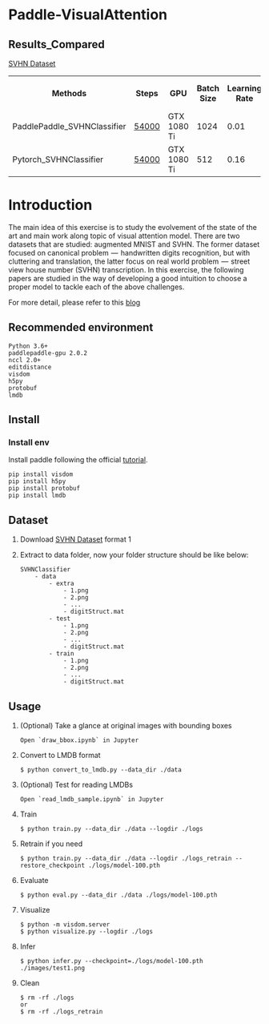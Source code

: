 # Paddle-VisualAttention

## Results_Compared 

[SVHN Dataset](http://ufldl.stanford.edu/housenumbers/)

<table>
    <tr>
        <th>Methods</th>
        <th>Steps</th>
        <th>GPU</th>
        <th>Batch Size</th>
        <th>Learning Rate</th>
        <th>Patience</th>
        <th>Decay Step</th>
        <th>Decay Rate</th>
        <th>Training Speed (FPS)</th>
        <th>Accuracy</th>
    </tr>
    <tr>
        <td>PaddlePaddle_SVHNClassifier</td>
        <td>
            <a href="https://drive.google.com/open?id=1DSg3F5GpouEvU9n7YSPdUKH1CSmkdwSw">
                54000
            </a>
        </td>
        <td>GTX 1080 Ti</td>
        <td>1024</td>
        <td>0.01</td>
        <td>100</td>
        <td>625</td>
        <td>0.9</td>
        <td>~1700</td>
        <td>95.65%</td>
    </tr>
    <tr>
        <td>Pytorch_SVHNClassifier</td>
        <td>
            <a href="https://drive.google.com/open?id=1DSg3F5GpouEvU9n7YSPdUKH1CSmkdwSw">
                54000
            </a>
        </td>
        <td>GTX 1080 Ti</td>
        <td>512</td>
        <td>0.16</td>
        <td>100</td>
        <td>625</td>
        <td>0.9</td>
        <td>~1700</td>
        <td>95.65%</td>
    </tr>
</table>

# Introduction

The main idea of this exercise is to study the evolvement of the state of the art and main work along topic of visual attention model. There are two datasets that are studied: augmented MNIST and SVHN. The former dataset focused on canonical problem  —  handwritten digits recognition, but with cluttering and translation, the latter focus on real world problem  —  street view house number (SVHN) transcription. In this exercise, the following papers are studied in the way of developing a good intuition to choose a proper model to tackle each of the above challenges.

For more detail, please refer to this [blog]()

## Recommended environment
```
Python 3.6+
paddlepaddle-gpu 2.0.2
nccl 2.0+
editdistance
visdom
h5py
protobuf
lmdb
```

## Install

### Install env
Install paddle following the official [tutorial](https://www.paddlepaddle.org.cn/documentation/docs/zh/install/index_cn.html).
```shell script
pip install visdom
pip install h5py
pip install protobuf
pip install lmdb
```
## Dataset
1. Download [SVHN Dataset](http://ufldl.stanford.edu/housenumbers/) format 1

2. Extract to data folder, now your folder structure should be like below:
    ```
    SVHNClassifier
        - data
            - extra
                - 1.png 
                - 2.png
                - ...
                - digitStruct.mat
            - test
                - 1.png 
                - 2.png
                - ...
                - digitStruct.mat
            - train
                - 1.png 
                - 2.png
                - ...
                - digitStruct.mat
    ```

## Usage

1. (Optional) Take a glance at original images with bounding boxes

    ```
    Open `draw_bbox.ipynb` in Jupyter
    ```

1. Convert to LMDB format

    ```
    $ python convert_to_lmdb.py --data_dir ./data
    ```

1. (Optional) Test for reading LMDBs

    ```
    Open `read_lmdb_sample.ipynb` in Jupyter
    ```

1. Train

    ```
    $ python train.py --data_dir ./data --logdir ./logs
    ```

1. Retrain if you need

    ```
    $ python train.py --data_dir ./data --logdir ./logs_retrain --restore_checkpoint ./logs/model-100.pth
    ```

1. Evaluate

    ```
    $ python eval.py --data_dir ./data ./logs/model-100.pth
    ```

1. Visualize

    ```
    $ python -m visdom.server
    $ python visualize.py --logdir ./logs
    ```

1. Infer

    ```
    $ python infer.py --checkpoint=./logs/model-100.pth ./images/test1.png
    ```

1. Clean

    ```
    $ rm -rf ./logs
    or
    $ rm -rf ./logs_retrain
    ```
